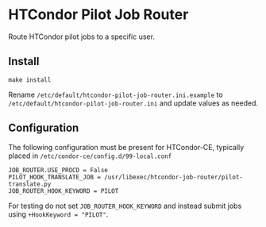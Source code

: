 # HTCondor Pilot Job Router

Route HTCondor pilot jobs to a specific user.

## Install

    make install

Rename `/etc/default/htcondor-pilot-job-router.ini.example` to `/etc/default/htcondor-pilot-job-router.ini` and update values as needed.

## Configuration

The following configuration must be present for HTCondor-CE, typically placed in `/etc/condor-ce/config.d/99-local.conf`

    JOB_ROUTER.USE_PROCD = False
    PILOT_HOOK_TRANSLATE_JOB = /usr/libexec/htcondor-job-router/pilot-translate.py
    JOB_ROUTER_HOOK_KEYWORD = PILOT

For testing do not set `JOB_ROUTER_HOOK_KEYWORD` and instead submit jobs using `+HookKeyword = "PILOT"`.
